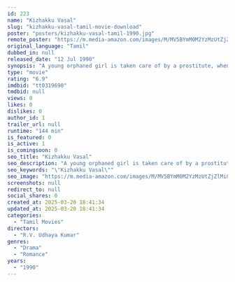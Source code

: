 ```yaml
---
id: 223
name: "Kizhakku Vasal"
slug: "kizhakku-vasal-tamil-movie-download"
poster: "posters/kizhakku-vasal-tamil-1990.jpg"
remote_poster: "https://m.media-amazon.com/images/M/MV5BYmM0M2YzMzUtZjZlMi00NWU4LWJiZWUtYTNmMjNmODk3YzdhXkEyXkFqcGdeQXVyMjA4OTI5NDQ@._V1_SX300.jpg"
original_language: "Tamil"
dubbed_in: null
released_date: "12 Jul 1990"
synopsis: "A young orphaned girl is taken care of by a prostitute, when she grows up; she falls in love with a young man in the village. But, the village head also likes her and tries to separate them; but they fight him and stay together."
type: "movie"
rating: "6.9"
imdbid: "tt0319690"
tmdbid: null
views: 0
likes: 0
dislikes: 0
author_id: 1
trailer_url: null
runtime: "144 min"
is_featured: 0
is_active: 1
is_comingsoon: 0
seo_title: "Kizhakku Vasal"
seo_description: "A young orphaned girl is taken care of by a prostitute, when she grows up; she falls in love with a young man in the village. But, the village head also likes her and tries to separate them; but they fight him and stay together."
seo_keywords: "\"Kizhakku Vasal\""
seo_image: "https://m.media-amazon.com/images/M/MV5BYmM0M2YzMzUtZjZlMi00NWU4LWJiZWUtYTNmMjNmODk3YzdhXkEyXkFqcGdeQXVyMjA4OTI5NDQ@._V1_SX300.jpg"
screenshots: null
redirect_to: null
social_shares: 0
created_at: 2025-03-20 18:41:34
updated_at: 2025-03-20 18:41:34
categories:
  - "Tamil Movies"
directors:
  - "R.V. Udhaya Kumar"
genres:
  - "Drama"
  - "Romance"
years:
  - "1990"
---
```

